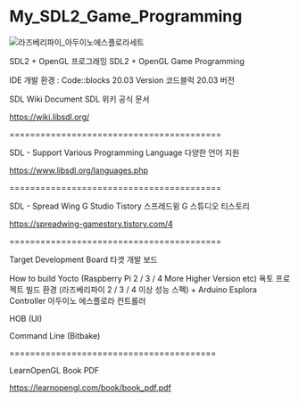 # My_SDL2_Game_Programming
![라즈베리파이_아두이노에스플로라세트](https://user-images.githubusercontent.com/14072045/196181403-74ac4f24-de76-4155-9dcd-5affa115f695.jpeg)

SDL2 + OpenGL 프로그래밍 SDL2 + OpenGL Game Programming

IDE 개발 환경 : Code::blocks 20.03 Version 코드블럭 20.03 버전

SDL Wiki Document SDL 위키 공식 문서

https://wiki.libsdl.org/

=========================================

SDL - Support Various Programming Language 다양한 언어 지원

https://www.libsdl.org/languages.php

=========================================

SDL - Spread Wing G Studio Tistory 스프레드윙 G 스튜디오 티스토리

https://spreadwing-gamestory.tistory.com/4

=========================================

Target Development Board 타겟 개발 보드

How to build Yocto (Raspberry Pi 2 / 3 / 4 More Higher Version etc) 욕토 프로젝트 빌드 환경 (라즈베리파이 2 / 3 / 4 이상 성능 스펙) + Arduino Esplora Controller 아두이노 에스플로라 컨트롤러

HOB (UI)

Command Line (Bitbake)

========================================

LearnOpenGL Book PDF

https://learnopengl.com/book/book_pdf.pdf
